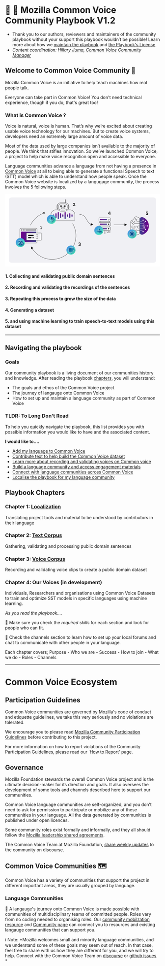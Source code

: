 # 👥 📕 Mozilla Common Voice Community Playbook V1.2
- Thank you to our authors, reviewers and maintainers of the community playbook without your support this playbook wouldn’t be possible! Learn more about how we [maintain the playbook](hhttps://common-voice.github.io/community-playbook/sub_pages/maintaince.html) and [the Playbook's License](./LICENSE.md).
- *Content coordination: [Hillary Juma, Common Voice Community Manager](https://discourse.mozilla.org/u/heyhillary/activity)*

## Welcome to Common Voice Community  🥳

Mozilla Common Voice is an initiative to help teach machines how real people talk.

Everyone can take part in Common Voice! You don't need technical experience, though if you do, that's great too! 

### What is Common Voice ?

Voice is natural, voice is human. That’s why we’re excited about creating usable voice technology for our machines. But to create voice systems, developers need an extremely large amount of voice data.

Most of the data used by large companies isn’t available to the majority of people. We think that stifles innovation. So we’ve launched Common Voice, a project to help make voice recognition open and accessible to everyone. 

Language communities advance a language from not having a presence in [Common Voice](https://commonvoice.mozilla.org/) at all to being able to generate a functional Speech to text (STT) model which is able to understand how people speak. Once the Common Voice website is localized by a langugage community, the process involves the 5 following steps.

![Voice journey quantities](/assets/img/voice-journey.png)
 
#### 1. Collecting and validating public domain sentences 

#### 2. Recording and validating the recordings of the sentences 

#### 3. Repeating this process to grow the size of the data 

#### 4. Generating a dataset 

#### 5. and using machine learning to train speech-to-text models using this dataset 

---

## Navigating the playbook 

### Goals

Our community playbook is a living document of our communities history and knowledge. After reading the playbook [chapters](https://github.com/common-voice/community-playbook/tree/master/#playbook-chapters), you will understand: 

- The goals and ethos of the Common Voice project
- The journey of langauge onto Common Voice 
- How to set up and maintain a language community as part of Common Voice 

### TLDR: To Long Don't Read

To help you quickly navigate the playbook, this list provides you with possible information you would like to have and the associated content.

**I would like to....**

- [Add my language to Common Voice](https://discourse.mozilla.org/t/readme-how-to-see-my-language-on-common-voice/31530)
- [Contribute text to help build the Common Voice dataset](https://common-voice.github.io/community-playbook/sub_pages/text.html)
- [Learn more about recording and validating voices on Common voice](https://common-voice.github.io/community-playbook/sub_pages/voice.html) 
- [Build a language community and access engagement materials](https://common-voice.github.io/community-playbook/sub_pages/mobilization.html)
- [Connect with language communities across Common Voice](https://common-voice.github.io/community-playbook/sub_pages/communities.html)
- [Localise the playbook for my language community](https://common-voice.github.io/community-playbook/sub_pages/maintaince.html) 

## Playbook Chapters

### Chapter 1: [Localization](https://common-voice.github.io/community-playbook/sub_pages/Localization.html) 
Translating project tools and material to be understood by contributors in their language

### Chapter 2: [Text Corpus](https://common-voice.github.io/community-playbook/sub_pages/text.html) 

Gathering, validating and processing public domain sentences

### Chapter 3: [Voice Corpus](https://common-voice.github.io/community-playbook/sub_pages/voice.html) 

Recording and validating voice clips to create a public domain dataset

### Chapter 4: Our Voices (in development)

Individuals, Researchers and organisations using Common Voice Datasets to train and optimize SST models in specific languages using machine learning.

*As you read the playbook....*

🔨 Make sure you check the _required skills_ for each section and look for people who can fit.

💬 Check the channels section to learn how to set up your local forums and chat to communicate with other people in your language.

Each chapter covers; Purpose - Who we are - Success - How to join - What we do - Roles - Channels

----

# Common Voice Ecosystem

## Participation Guidelines 
Common Voice communities are governed by Mozilla's code of conduct and etiquette guidelines, we take this very seriously and no violations are tolerated.

We encourage you to please read [Mozilla Community Participation Guidelines](https://www.mozilla.org/about/governance/policies/participation/) before contributing to this project.

For more information on how to report violations of the Community Participation Guidelines, please read our '[How to Report](https://www.mozilla.org/about/governance/policies/participation/reporting/)' page.

## Governance

Mozilla Foundation stewards the overall Common Voice project and is the ultimate decision-maker for its direction and goals. It also oversees the development of some tools and channels described here to support our communities.

Common Voice language communities are self-organized, and you don’t need to ask for permission to participate or mobilize any of these communities in your language. All the data generated by communities is published under open licences.

Some community roles exist formally and informally, and they all should follow the [Mozilla leadership shared agreements](https://discourse.mozilla.org/t/what-s-next-for-volunteer-leadership-in-2018-shared-agreements/25091).

The Common Voice Team at Mozilla Foundation, [share weekly updates](https://discourse.mozilla.org/t/common-voice-weekly-update-26th-july/83661) to the community on discourse.

## Common Voice Communities 🗺

Common Voice has a variety of communities that support the project in different important areas, they are usually grouped by language.

### Language Communities 

👥 A langauge's journey onto Common Voice is made possible with communities of multidisciplinary teams of committed people. Roles vary from no coding needed to organising roles. Our [community mobilzation resource](https://common-voice.github.io/community-playbook/sub_pages/mobilization.html) and [Community page](https://common-voice.github.io/community-playbook/sub_pages/communities.html) can connect you to resources and existing langauge communities that can support you.

ℹ️  Note: *Mozilla welcomes small and minority language communities, and we understand some of these goals may seem out of reach. In that case, feel free to share with us how they are different for you, and we will try to help. Connect with the Common Voice Team on [discourse](https://discourse.mozilla.org/c/voice/239) or [github issues](https://github.com/common-voice/common-voice/issues). *

